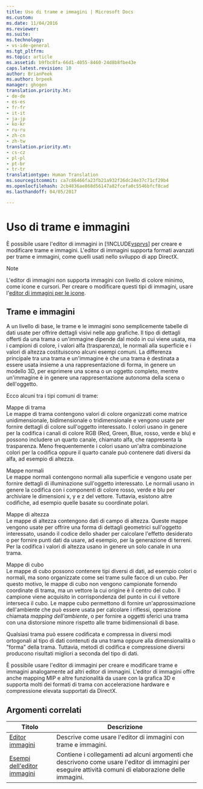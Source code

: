 ```yaml
---
title: Uso di trame e immagini | Microsoft Docs
ms.custom: 
ms.date: 11/04/2016
ms.reviewer: 
ms.suite: 
ms.technology:
- vs-ide-general
ms.tgt_pltfrm: 
ms.topic: article
ms.assetid: b9fbc8fa-66d1-4055-8460-24d8b8fbe43e
caps.latest.revision: 10
author: BrianPeek
ms.author: brpeek
manager: ghogen
translation.priority.ht:
- de-de
- es-es
- fr-fr
- it-it
- ja-jp
- ko-kr
- ru-ru
- zh-cn
- zh-tw
translation.priority.mt:
- cs-cz
- pl-pl
- pt-br
- tr-tr
translationtype: Human Translation
ms.sourcegitcommit: ca7c86466fa23fb21a932f26dc24e37c71cf29b4
ms.openlocfilehash: 2cb4836ae868d56147a82fcefa0c5546bfcf8cad
ms.lasthandoff: 04/05/2017

---
```

# <a name="working-with-textures-and-images"></a>Uso di trame e immagini
È possibile usare l'editor di immagini in [!INCLUDE[vsprvs](../code-quality/includes/vsprvs_md.md)] per creare e modificare trame e immagini. L'editor di immagini supporta formati avanzati per trame e immagini, come quelli usati nello sviluppo di app DirectX.  
  
> [!NOTE]
>  L'editor di immagini non supporta immagini con livello di colore minimo, come icone e cursori. Per creare o modificare questi tipi di immagini, usare l'[editor di immagini per le icone](/cpp/windows/image-editor-for-icons).  
  
## <a name="textures-and-images"></a>Trame e immagini  
 A un livello di base, le trame e le immagini sono semplicemente tabelle di dati usate per offrire dettagli visivi nelle app grafiche. Il tipo di dettagli offerti da una trama o un'immagine dipende dal modo in cui viene usata, ma i campioni di colore, i valori alfa (trasparenza), le normali alla superficie e i valori di altezza costituiscono alcuni esempi comuni. La differenza principale tra una trama e un'immagine è che una trama è destinata a essere usata insieme a una rappresentazione di forma, in genere un modello 3D, per esprimere una scena o un oggetto completo, mentre un'immagine è in genere una rappresentazione autonoma della scena o dell'oggetto.  
  
 Ecco alcuni tra i tipi comuni di trame:  
  
 Mappe di trama  
 Le mappe di trama contengono valori di colore organizzati come matrice unidimensionale, bidimensionale o tridimensionale e vengono usate per fornire dettagli di colore sull'oggetto interessato. I colori usano in genere per la codifica i canali di colore RGB (Red, Green, Blue, rosso, verde e blu) e possono includere un quarto canale, chiamato alfa, che rappresenta la trasparenza. Meno frequentemente i colori usano un'altra combinazione colori per la codifica oppure il quarto canale può contenere dati diversi da alfa, ad esempio di altezza.  
  
 Mappe normali  
 Le mappe normali contengono normali alla superficie e vengono usate per fornire dettagli di illuminazione sull'oggetto interessato. Le normali usano in genere la codifica con i componenti di colore rosso, verde e blu per archiviare le dimensioni x, y e z del vettore. Tuttavia, esistono altre codifiche, ad esempio quelle basate su coordinate polari.  
  
 Mappe di altezza  
 Le mappe di altezza contengono dati di campo di altezza. Queste mappe vengono usate per offrire una forma di dettagli geometrici sull'oggetto interessato, usando il codice dello shader per calcolare l'effetto desiderato o per fornire punti dati da usare, ad esempio, per la generazione di terreni. Per la codifica i valori di altezza usano in genere un solo canale in una trama.  
  
 Mappe di cubo  
 Le mappe di cubo possono contenere tipi diversi di dati, ad esempio colori o normali, ma sono organizzate come sei trame sulle facce di un cubo. Per questo motivo, le mappe di cubo non vengono campionate fornendo coordinate di trama, ma un vettore la cui origine è il centro del cubo. Il campione viene acquisito in corrispondenza del punto in cui il vettore interseca il cubo. Le mappe cubo permettono di fornire un'approssimazione dell'ambiente che può essere usata per calcolare i riflessi, operazione chiamata *mapping dell'ambiente*, o per fornire a oggetti sferici una trama con una distorsione minore rispetto alle trame bidimensionali di base.  
  
 Qualsiasi trama può essere codificata e compressa in diversi modi ortogonali al tipo di dati contenuti da una trama oppure alla dimensionalità o "forma" della trama. Tuttavia, metodi di codifica e compressione diversi producono risultati migliori a seconda del tipo di dati.  
  
 È possibile usare l'editor di immagini per creare e modificare trame e immagini analogamente ad altri editor di immagini. L'editor di immagini offre anche mapping MIP e altre funzionalità da usare con la grafica 3D e supporta molti dei formati di trama con accelerazione hardware e compressione elevata supportati da DirectX.  
  
## <a name="related-topics"></a>Argomenti correlati  
  
|Titolo|Descrizione|  
|-----------|-----------------|  
|[Editor immagini](../designers/image-editor.md)|Descrive come usare l'editor di immagini con trame e immagini.|  
|[Esempi dell'editor immagini](../designers/image-editor-examples.md)|Contiene i collegamenti ad alcuni argomenti che descrivono come usare l'editor di immagini per eseguire attività comuni di elaborazione delle immagini.|
